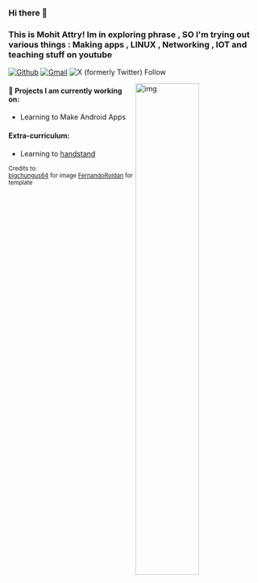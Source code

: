 ### Hi there 👋 
### This is Mohit Attry! Im in exploring phrase , SO I'm trying out various things : Making apps , LINUX , Networking , IOT and teaching stuff on youtube

[![Github](https://img.shields.io/badge/-Github-000?style=flat&logo=Github&logoColor=white)](https://github.com/mohitsatr)
[![Gmail](https://img.shields.io/badge/-Gmail-c14438?style=flat&logo=Gmail&logoColor=white)](mailto:Mohit.Sharma.atrrmohit@gmail.com)
![X (formerly Twitter) Follow](https://img.shields.io/twitter/follow/mohitsatr)

<img align="right" alt="img" src="https://github.com/mohitsatr/mohitsatr/assets/89310870/5f087437-8788-4b57-890b-3012d807bc6d" width="50%" height="auto" />




#### 🌱 Projects I am currently working on: 
- Learning to Make Android Apps    
  

#### Extra-curriculum:
- Learning to [handstand](https://youtu.be/EGcKQFMzbOU?si=qC6HMGceMmQwmfgk)




<sub>Credits to: <br/>[bigchungus64](https://unsplash.com/@bigchungus64) for image 
[FernandoRoldan](https://github.com/FernandoRoldan93/FernandoRoldan93/) for template</sub>
